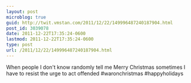 ```yaml
---
layout: post
microblog: true
guid: http://twit.vmstan.com/2011/12/22/149996487240187904.html
post_id: 3039078
date: 2011-12-22T17:35:24-0600
lastmod: 2011-12-22T17:35:24-0600
type: post
url: /2011/12/22/149996487240187904.html
---
```

When people I don't know randomly tell me Merry Christmas sometimes I have to resist the urge to act offended #waronchristmas #happyholidays
